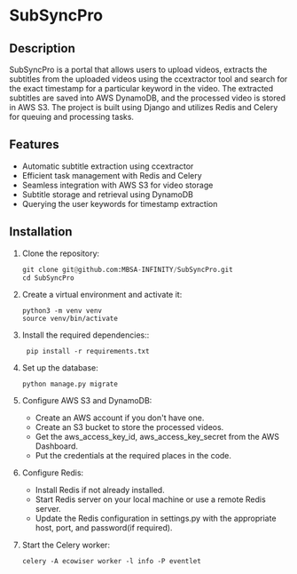 # SubSyncPro

## Description

 SubSyncPro is a portal that allows users to upload videos, extracts the subtitles from the uploaded videos using the ccextractor tool and search for the exact timestamp for a particular keyword in the video. The extracted subtitles are saved into AWS DynamoDB, and the processed video is stored in AWS S3. The project is built using Django and utilizes Redis and Celery for queuing and processing tasks.

## Features

- Automatic subtitle extraction using ccextractor
- Efficient task management with Redis and Celery
- Seamless integration with AWS S3 for video storage
- Subtitle storage and retrieval using DynamoDB
- Querying the user keywords for timestamp extraction

## Installation

1. Clone the repository:

   ```python
   git clone git@github.com:MBSA-INFINITY/SubSyncPro.git
   cd SubSyncPro
   ```
2. Create a virtual environment and activate it:
   ```shell
   python3 -m venv venv
   source venv/bin/activate
   ```
3. Install the required dependencies::
   ```shell
    pip install -r requirements.txt
   ```
4. Set up the database:
   ```shell 
   python manage.py migrate
   ```
5. Configure AWS S3 and DynamoDB:
   - Create an AWS account if you don't have one.
   - Create an S3 bucket to store the processed videos.
   - Get the aws_access_key_id, aws_access_key_secret from the AWS Dashboard.
   - Put the credentials at the required places in the code.

6. Configure Redis: 
    - Install Redis if not already installed.
    - Start Redis server on your local machine or use a remote Redis server.
    -  Update the Redis configuration in settings.py with the appropriate host, port, and password(if required).

7. Start the Celery worker:
   ```shell
   celery -A ecowiser worker -l info -P eventlet
   ```

